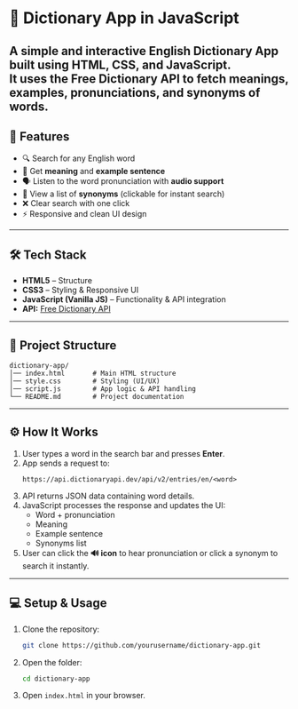 # 📖 Dictionary App in JavaScript

A simple and interactive **English Dictionary App** built using **HTML, CSS, and JavaScript**.  
It uses the **Free Dictionary API** to fetch meanings, examples, pronunciations, and synonyms of words.
--- 
## 🚀 Features 
- 🔍 Search for any English word  
- 📖 Get **meaning** and **example sentence**  
- 🗣️ Listen to the word pronunciation with **audio support**  
- 📝 View a list of **synonyms** (clickable for instant search)  
- ❌ Clear search with one click  
- ⚡ Responsive and clean UI design  

---

## 🛠️ Tech Stack
- **HTML5** – Structure  
- **CSS3** – Styling & Responsive UI  
- **JavaScript (Vanilla JS)** – Functionality & API integration  
- **API:** [Free Dictionary API](https://dictionaryapi.dev/)  

---

## 📂 Project Structure
```
dictionary-app/
│── index.html       # Main HTML structure
│── style.css        # Styling (UI/UX)
│── script.js        # App logic & API handling
└── README.md        # Project documentation
```

---

## ⚙️ How It Works
1. User types a word in the search bar and presses **Enter**.  
2. App sends a request to:  
   ```
   https://api.dictionaryapi.dev/api/v2/entries/en/<word>
   ```
3. API returns JSON data containing word details.  
4. JavaScript processes the response and updates the UI:  
   - Word + pronunciation  
   - Meaning  
   - Example sentence  
   - Synonyms list  
5. User can click the **🔊 icon** to hear pronunciation or click a synonym to search it instantly.  

---

## 💻 Setup & Usage
1. Clone the repository:  
   ```bash
   git clone https://github.com/yourusername/dictionary-app.git
   ```
2. Open the folder:  
   ```bash
   cd dictionary-app
   ```
3. Open `index.html` in your browser.  


